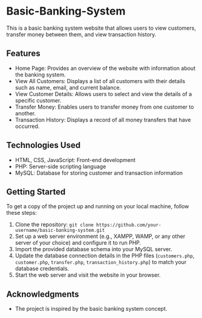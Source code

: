 # Basic-Banking-System

This is a basic banking system website that allows users to view customers, transfer money between them, and view transaction history.

## Features

- Home Page: Provides an overview of the website with information about the banking system.
- View All Customers: Displays a list of all customers with their details such as name, email, and current balance.
- View Customer Details: Allows users to select and view the details of a specific customer.
- Transfer Money: Enables users to transfer money from one customer to another.
- Transaction History: Displays a record of all money transfers that have occurred.

## Technologies Used

- HTML, CSS, JavaScript: Front-end development
- PHP: Server-side scripting language
- MySQL: Database for storing customer and transaction information

## Getting Started

To get a copy of the project up and running on your local machine, follow these steps:

1. Clone the repository: `git clone https://github.com/your-username/basic-banking-system.git`
2. Set up a web server environment (e.g., XAMPP, WAMP, or any other server of your choice) and configure it to run PHP.
3. Import the provided database schema into your MySQL server.
4. Update the database connection details in the PHP files (`customers.php`, `customer.php`, `transfer.php`, `transaction_history.php`) to match your database credentials.
5. Start the web server and visit the website in your browser.

## Acknowledgments

- The project is inspired by the basic banking system concept.



